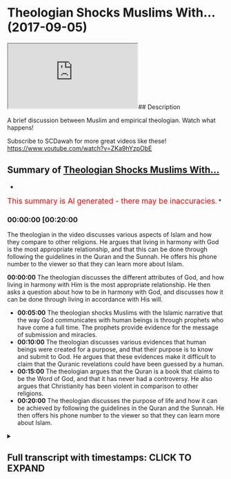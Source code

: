 # Theologian Shocks Muslims With... (2017-09-05)

<iframe loading='lazy' src='https://www.youtube.com/embed/RsLrT1CFyuU'></iframe>## Description

A brief discussion between Muslim and empirical theologian. Watch what happens!

Subscribe to SCDawah for more great videos like these!
https://www.youtube.com/watch?v=ZKa9hYzpObE

## Summary of [Theologian Shocks Muslims With...](https://www.youtube.com/watch?v=RsLrT1CFyuU)


*

<span style="color:red; font-size:125%">This summary is AI generated - there may be inaccuracies</span>. [](/)*

### <a onclick="modifyYTiframeseektime('1200')">00:00:00 [00:20:00</a>

The theologian in the video discusses various aspects of Islam and how they compare to other religions. He argues that living in harmony with God is the most appropriate relationship, and that this can be done through following the guidelines in the Quran and the Sunnah. He offers his phone number to the viewer so that they can learn more about Islam.

**<a onclick="modifyYTiframeseektime('0')">00:00:00</a>** The theologian discusses the different attributes of God, and how living in harmony with Him is the most appropriate relationship. He then asks a question about how to be in harmony with God, and discusses how it can be done through living in accordance with His will.
* **<a onclick="modifyYTiframeseektime('300')">00:05:00</a>** The theologian shocks Muslims with the Islamic narrative that the way God communicates with human beings is through prophets who have come a full time. The prophets provide evidence for the message of submission and miracles.
* **<a onclick="modifyYTiframeseektime('600')">00:10:00</a>** The theologian discusses various evidences that human beings were created for a purpose, and that their purpose is to know and submit to God. He argues that these evidences make it difficult to claim that the Quranic revelations could have been guessed by a human.
* **<a onclick="modifyYTiframeseektime('900')">00:15:00</a>** The theologian argues that the Quran is a book that claims to be the Word of God, and that it has never had a controversy. He also argues that Christianity has been violent in comparison to other religions.
* **<a onclick="modifyYTiframeseektime('1200')">00:20:00</a>** The theologian discusses the purpose of life and how it can be achieved by following the guidelines in the Quran and the Sunnah. He then offers his phone number to the viewer so that they can learn more about Islam.

<details><summary><h2>Full transcript with timestamps: CLICK TO EXPAND</h2></summary>

<a onclick="modifyYTiframeseektime('0)')">0:00:00 look you said that you're looking at all<\/a>
<a onclick="modifyYTiframeseektime('2)')">0:00:02 the different religions yeah once again<\/a>
<a onclick="modifyYTiframeseektime('4)')">0:00:04 you said you don't accept idolatry and<\/a>
<a onclick="modifyYTiframeseektime('6)')">0:00:06 stuff I accept I accept I believe in<\/a>
<a onclick="modifyYTiframeseektime('8)')">0:00:08 that as well I agree with you look the<\/a>
<a onclick="modifyYTiframeseektime('10)')">0:00:10 first thing I want to say to you is from<\/a>
<a onclick="modifyYTiframeseektime('12)')">0:00:12 a Muslim perspective from an Islamic<\/a>
<a onclick="modifyYTiframeseektime('13)')">0:00:13 perspective yeah is that we would say<\/a>
<a onclick="modifyYTiframeseektime('15)')">0:00:15 the starting point for us is a very<\/a>
<a onclick="modifyYTiframeseektime('19)')">0:00:19 strict monotheism yeah so for us and the<\/a>
<a onclick="modifyYTiframeseektime('23)')">0:00:23 sign point is like a monotheism when we<\/a>
<a onclick="modifyYTiframeseektime('25)')">0:00:25 believe that there is an ultimate<\/a>
<a onclick="modifyYTiframeseektime('27)')">0:00:27 creator sustainer an ultimate power that<\/a>
<a onclick="modifyYTiframeseektime('30)')">0:00:30 initiated the universe if that makes<\/a>
<a onclick="modifyYTiframeseektime('33)')">0:00:33 sense<\/a>
<a onclick="modifyYTiframeseektime('33)')">0:00:33 now how feasible does that sounded oh<\/a>
<a onclick="modifyYTiframeseektime('36)')">0:00:36 well Russia was a sign of your mind<\/a>
<a onclick="modifyYTiframeseektime('38)')">0:00:38 yeah I believe that the Creator is what<\/a>
<a onclick="modifyYTiframeseektime('42)')">0:00:42 brings life to the material realm to<\/a>
<a onclick="modifyYTiframeseektime('44)')">0:00:44 Rome is this an illusion yeah we can't<\/a>
<a onclick="modifyYTiframeseektime('46)')">0:00:46 take any of this stuff with us when we<\/a>
<a onclick="modifyYTiframeseektime('48)')">0:00:48 go so the idea of an immortal God from<\/a>
<a onclick="modifyYTiframeseektime('51)')">0:00:51 which we all originated gives us purpose<\/a>
<a onclick="modifyYTiframeseektime('53)')">0:00:53 so you agree with that idea you accept a<\/a>
<a onclick="modifyYTiframeseektime('56)')">0:00:56 lemon you believe in it their creator<\/a>
<a onclick="modifyYTiframeseektime('58)')">0:00:58 yeah mate it hits life to existence yeah<\/a>
<a onclick="modifyYTiframeseektime('76)')">0:01:16 it's different in a create and<\/a>
<a onclick="modifyYTiframeseektime('78)')">0:01:18 creationism creationism you're saying<\/a>
<a onclick="modifyYTiframeseektime('83)')">0:01:23 you reject kind of like the biblical<\/a>
<a onclick="modifyYTiframeseektime('84)')">0:01:24 narrative by at the same time you don't<\/a>
<a onclick="modifyYTiframeseektime('87)')">0:01:27 reject the idea of an all-knowing<\/a>
<a onclick="modifyYTiframeseektime('88)')">0:01:28 all-powerful creator force that side of<\/a>
<a onclick="modifyYTiframeseektime('90)')">0:01:30 the universe yeah okay it's all right so<\/a>
<a onclick="modifyYTiframeseektime('93)')">0:01:33 what I was going to say now since that's<\/a>
<a onclick="modifyYTiframeseektime('94)')">0:01:34 the case now we have to define some of<\/a>
<a onclick="modifyYTiframeseektime('96)')">0:01:36 the attributes of this creator yeah<\/a>
<a onclick="modifyYTiframeseektime('98)')">0:01:38 would you accept that some of the<\/a>
<a onclick="modifyYTiframeseektime('99)')">0:01:39 attributes are creative capacity or<\/a>
<a onclick="modifyYTiframeseektime('102)')">0:01:42 power or knowledge would you say that<\/a>
<a onclick="modifyYTiframeseektime('105)')">0:01:45 these are fundamental to to such a<\/a>
<a onclick="modifyYTiframeseektime('108)')">0:01:48 creativity<\/a>
<a onclick="modifyYTiframeseektime('114)')">0:01:54 yes yeah you're saying is creative the<\/a>
<a onclick="modifyYTiframeseektime('125)')">0:02:05 creative essence of the universe and of<\/a>
<a onclick="modifyYTiframeseektime('127)')">0:02:07 individual souls yeah yes God I too<\/a>
<a onclick="modifyYTiframeseektime('129)')">0:02:09 completely agree<\/a>
<a onclick="modifyYTiframeseektime('131)')">0:02:11 how can we out your intuition for<\/a>
<a onclick="modifyYTiframeseektime('133)')">0:02:13 example it is a fundamental metaphysical<\/a>
<a onclick="modifyYTiframeseektime('135)')">0:02:15 function of all of our personality our<\/a>
<a onclick="modifyYTiframeseektime('138)')">0:02:18 soul how come you know how can we we<\/a>
<a onclick="modifyYTiframeseektime('140)')">0:02:20 can't prove we can't program a machine<\/a>
<a onclick="modifyYTiframeseektime('143)')">0:02:23 for example to do these things so how<\/a>
<a onclick="modifyYTiframeseektime('144)')">0:02:24 can we ever prove that this is I exist<\/a>
<a onclick="modifyYTiframeseektime('147)')">0:02:27 outside yeah it's good all right so<\/a>
<a onclick="modifyYTiframeseektime('149)')">0:02:29 having said that I wanna ask you a<\/a>
<a onclick="modifyYTiframeseektime('151)')">0:02:31 question what's the most appropriate<\/a>
<a onclick="modifyYTiframeseektime('153)')">0:02:33 relationship you can have with such an<\/a>
<a onclick="modifyYTiframeseektime('156)')">0:02:36 entity the most appropriate relationship<\/a>
<a onclick="modifyYTiframeseektime('159)')">0:02:39 is one harmony essentially when you live<\/a>
<a onclick="modifyYTiframeseektime('164)')">0:02:44 in harmony with mankind and with the<\/a>
<a onclick="modifyYTiframeseektime('166)')">0:02:46 planet you are living in harmony with<\/a>
<a onclick="modifyYTiframeseektime('168)')">0:02:48 God there is no separation between the<\/a>
<a onclick="modifyYTiframeseektime('171)')">0:02:51 effects that you enact upon the world<\/a>
<a onclick="modifyYTiframeseektime('173)')">0:02:53 and what comes to you what more moral<\/a>
<a onclick="modifyYTiframeseektime('176)')">0:02:56 consequences okay I accept that to a<\/a>
<a onclick="modifyYTiframeseektime('179)')">0:02:59 certain extent let me show you something<\/a>
<a onclick="modifyYTiframeseektime('180)')">0:03:00 we have our own version of that right so<\/a>
<a onclick="modifyYTiframeseektime('182)')">0:03:02 we say because if you look at these in<\/a>
<a onclick="modifyYTiframeseektime('185)')">0:03:05 traditions they do reference how to be<\/a>
<a onclick="modifyYTiframeseektime('187)')">0:03:07 one with God and these kinds of things<\/a>
<a onclick="modifyYTiframeseektime('188)')">0:03:08 from our perspective we say there is a<\/a>
<a onclick="modifyYTiframeseektime('190)')">0:03:10 way to basically be harmonious with the<\/a>
<a onclick="modifyYTiframeseektime('194)')">0:03:14 will of the creator and the way that<\/a>
<a onclick="modifyYTiframeseektime('196)')">0:03:16 works is basically the Creator has<\/a>
<a onclick="modifyYTiframeseektime('199)')">0:03:19 maintains created the creation and in<\/a>
<a onclick="modifyYTiframeseektime('202)')">0:03:22 the creation you have anima an inanimate<\/a>
<a onclick="modifyYTiframeseektime('204)')">0:03:24 right as for the inanimate objects<\/a>
<a onclick="modifyYTiframeseektime('207)')">0:03:27 around us they are forcibly or obliged<\/a>
<a onclick="modifyYTiframeseektime('211)')">0:03:31 to kind of submit to the will of the of<\/a>
<a onclick="modifyYTiframeseektime('214)')">0:03:34 the Creator right so basically in other<\/a>
<a onclick="modifyYTiframeseektime('217)')">0:03:37 words in order to be one with creation<\/a>
<a onclick="modifyYTiframeseektime('219)')">0:03:39 in that sense not in the sense of actual<\/a>
<a onclick="modifyYTiframeseektime('222)')">0:03:42 physicality but we're talking in that<\/a>
<a onclick="modifyYTiframeseektime('224)')">0:03:44 figurative sense the way to do that<\/a>
<a onclick="modifyYTiframeseektime('227)')">0:03:47 would be to do where everything else<\/a>
<a onclick="modifyYTiframeseektime('228)')">0:03:48 around you is doing so everything around<\/a>
<a onclick="modifyYTiframeseektime('230)')">0:03:50 us if you accept the premise of them an<\/a>
<a onclick="modifyYTiframeseektime('233)')">0:03:53 all-powerful creator is submissive to<\/a>
<a onclick="modifyYTiframeseektime('236)')">0:03:56 that creator we will say by extension it<\/a>
<a onclick="modifyYTiframeseektime('238)')">0:03:58 makes sense to also be submissive to the<\/a>
<a onclick="modifyYTiframeseektime('241)')">0:04:01 creator in the same way that everything<\/a>
<a onclick="modifyYTiframeseektime('244)')">0:04:04 honestly submissives it doesn't make<\/a>
<a onclick="modifyYTiframeseektime('245)')">0:04:05 sense I completely agree yeah submissive<\/a>
<a onclick="modifyYTiframeseektime('248)')">0:04:08 to you know will of the creator exactly<\/a>
<a onclick="modifyYTiframeseektime('250)')">0:04:10 the will of the creator but never to an<\/a>
<a onclick="modifyYTiframeseektime('252)')">0:04:12 authoritarian figure that's why I'm so<\/a>
<a onclick="modifyYTiframeseektime('254)')">0:04:14 against idolatry because anyone these<\/a>
<a onclick="modifyYTiframeseektime('256)')">0:04:16 false prophets are these dogmatic<\/a>
<a onclick="modifyYTiframeseektime('259)')">0:04:19 beliefs these are these are not<\/a>
<a onclick="modifyYTiframeseektime('260)')">0:04:20 following these are not creations of<\/a>
<a onclick="modifyYTiframeseektime('261)')">0:04:21 gods but their creations of human beings<\/a>
<a onclick="modifyYTiframeseektime('263)')">0:04:23 and so never listen to a boss or<\/a>
<a onclick="modifyYTiframeseektime('267)')">0:04:27 something that doesn't agree with your<\/a>
<a onclick="modifyYTiframeseektime('269)')">0:04:29 own sense of morality that comes from<\/a>
<a onclick="modifyYTiframeseektime('270)')">0:04:30 within but live in harmony with with<\/a>
<a onclick="modifyYTiframeseektime('273)')">0:04:33 that that intuition which comes<\/a>
<a onclick="modifyYTiframeseektime('275)')">0:04:35 essentially from God all right so let me<\/a>
<a onclick="modifyYTiframeseektime('277)')">0:04:37 ask you a question because the thing is<\/a>
<a onclick="modifyYTiframeseektime('279)')">0:04:39 it becomes very subjective when it<\/a>
<a onclick="modifyYTiframeseektime('280)')">0:04:40 becomes clouded in that kind of<\/a>
<a onclick="modifyYTiframeseektime('282)')">0:04:42 terminology I'll be honest with you<\/a>
<a onclick="modifyYTiframeseektime('283)')">0:04:43 because what we will say is that if our<\/a>
<a onclick="modifyYTiframeseektime('287)')">0:04:47 essentially our aim in life is to be<\/a>
<a onclick="modifyYTiframeseektime('289)')">0:04:49 submissive to God right in the sense of<\/a>
<a onclick="modifyYTiframeseektime('293)')">0:04:53 the aforementioned if that's the the aim<\/a>
<a onclick="modifyYTiframeseektime('296)')">0:04:56 of life for the purpose of life surely<\/a>
<a onclick="modifyYTiframeseektime('298)')">0:04:58 there should be a uniform way a<\/a>
<a onclick="modifyYTiframeseektime('301)')">0:05:01 universal way that God has allowed human<\/a>
<a onclick="modifyYTiframeseektime('304)')">0:05:04 beings to be able to do that a uniform I<\/a>
<a onclick="modifyYTiframeseektime('307)')">0:05:07 agree yeah so now there we would say<\/a>
<a onclick="modifyYTiframeseektime('310)')">0:05:10 this is the Islamic narrative I've been<\/a>
<a onclick="modifyYTiframeseektime('311)')">0:05:11 completely straightforward with you yeah<\/a>
<a onclick="modifyYTiframeseektime('313)')">0:05:13 the Islamic narrative is that the way<\/a>
<a onclick="modifyYTiframeseektime('315)')">0:05:15 that happens is that the Creator<\/a>
<a onclick="modifyYTiframeseektime('317)')">0:05:17 communicates with the creation and he<\/a>
<a onclick="modifyYTiframeseektime('320)')">0:05:20 does so through prophets who have come a<\/a>
<a onclick="modifyYTiframeseektime('322)')">0:05:22 full time yeah so prophets are a<\/a>
<a onclick="modifyYTiframeseektime('324)')">0:05:24 necessary extension of what is necessary<\/a>
<a onclick="modifyYTiframeseektime('327)')">0:05:27 to happen on appropriate between the<\/a>
<a onclick="modifyYTiframeseektime('331)')">0:05:31 creator and the creation or in this case<\/a>
<a onclick="modifyYTiframeseektime('333)')">0:05:33 human being specifically who are<\/a>
<a onclick="modifyYTiframeseektime('334)')">0:05:34 sentient beings and able to make their<\/a>
<a onclick="modifyYTiframeseektime('338)')">0:05:38 own decisions on free world creatures so<\/a>
<a onclick="modifyYTiframeseektime('342)')">0:05:42 there was a need for prophets there was<\/a>
<a onclick="modifyYTiframeseektime('344)')">0:05:44 a need for the communication between the<\/a>
<a onclick="modifyYTiframeseektime('347)')">0:05:47 creator and the creation and so prophets<\/a>
<a onclick="modifyYTiframeseektime('351)')">0:05:51 came up for salmon Islamic narrative is<\/a>
<a onclick="modifyYTiframeseektime('352)')">0:05:52 that so long as humans were on earth<\/a>
<a onclick="modifyYTiframeseektime('354)')">0:05:54 there were prophets preaching the<\/a>
<a onclick="modifyYTiframeseektime('356)')">0:05:56 message of what we'd call submission<\/a>
<a onclick="modifyYTiframeseektime('358)')">0:05:58 yeah so people like Adam you might have<\/a>
<a onclick="modifyYTiframeseektime('361)')">0:06:01 heard of these kind of biblical names<\/a>
<a onclick="modifyYTiframeseektime('363)')">0:06:03 Adam and Noah and Moses and Jesus all of<\/a>
<a onclick="modifyYTiframeseektime('366)')">0:06:06 those are prophets that came to their<\/a>
<a onclick="modifyYTiframeseektime('369)')">0:06:09 respective peoples and their respective<\/a>
<a onclick="modifyYTiframeseektime('370)')">0:06:10 times and preached the message of<\/a>
<a onclick="modifyYTiframeseektime('373)')">0:06:13 submission to their peoples<\/a>
<a onclick="modifyYTiframeseektime('375)')">0:06:15 does that make sense right so what we<\/a>
<a onclick="modifyYTiframeseektime('378)')">0:06:18 would say is that the messengers came<\/a>
<a onclick="modifyYTiframeseektime('380)')">0:06:20 fundamentally with two different things<\/a>
<a onclick="modifyYTiframeseektime('382)')">0:06:22 they came with a message and they came<\/a>
<a onclick="modifyYTiframeseektime('383)')">0:06:23 with a and evidence-based to<\/a>
<a onclick="modifyYTiframeseektime('386)')">0:06:26 substantiate that message so in the case<\/a>
<a onclick="modifyYTiframeseektime('389)')">0:06:29 of Moses you might have heard of these<\/a>
<a onclick="modifyYTiframeseektime('390)')">0:06:30 stories of basically you know the sea<\/a>
<a onclick="modifyYTiframeseektime('393)')">0:06:33 splitting and all these kind of<\/a>
<a onclick="modifyYTiframeseektime('394)')">0:06:34 different things yeah it's in the Old<\/a>
<a onclick="modifyYTiframeseektime('396)')">0:06:36 Testament it's also in the Quran<\/a>
<a onclick="modifyYTiframeseektime('398)')">0:06:38 these stories are meant to indicate that<\/a>
<a onclick="modifyYTiframeseektime('400)')">0:06:40 these these are evidences yeah that are<\/a>
<a onclick="modifyYTiframeseektime('403)')">0:06:43 used to prove the message of submission<\/a>
<a onclick="modifyYTiframeseektime('406)')">0:06:46 because there's something which break<\/a>
<a onclick="modifyYTiframeseektime('407)')">0:06:47 the natural capacity of physical reality<\/a>
<a onclick="modifyYTiframeseektime('409)')">0:06:49 around us so there are evidence that<\/a>
<a onclick="modifyYTiframeseektime('411)')">0:06:51 basically God is the author of of the<\/a>
<a onclick="modifyYTiframeseektime('414)')">0:06:54 message that these prophets come with<\/a>
<a onclick="modifyYTiframeseektime('417)')">0:06:57 now whereas all of the prophets and<\/a>
<a onclick="modifyYTiframeseektime('419)')">0:06:59 messengers were sent to their respective<\/a>
<a onclick="modifyYTiframeseektime('420)')">0:07:00 a nasty way yes this is this see<\/a>
<a onclick="modifyYTiframeseektime('423)')">0:07:03 spitting why is that everything I mean<\/a>
<a onclick="modifyYTiframeseektime('425)')">0:07:05 why why does that give evidence that<\/a>
<a onclick="modifyYTiframeseektime('427)')">0:07:07 this is otherwise what I got to do with<\/a>
<a onclick="modifyYTiframeseektime('429)')">0:07:09 Mohammed present disease right so I the<\/a>
<a onclick="modifyYTiframeseektime('432)')">0:07:12 see splitting doesn't have anything to<\/a>
<a onclick="modifyYTiframeseektime('433)')">0:07:13 do specifically with Muhammad's message<\/a>
<a onclick="modifyYTiframeseektime('435)')">0:07:15 but I mean although it is know Quran<\/a>
<a onclick="modifyYTiframeseektime('437)')">0:07:17 we're talking specifically about Moses<\/a>
<a onclick="modifyYTiframeseektime('439)')">0:07:19 so in his time and this is an<\/a>
<a onclick="modifyYTiframeseektime('441)')">0:07:21 interesting thing that must have been<\/a>
<a onclick="modifyYTiframeseektime('443)')">0:07:23 alluded to by some of our scholars in<\/a>
<a onclick="modifyYTiframeseektime('444)')">0:07:24 Islam that depending on the societal<\/a>
<a onclick="modifyYTiframeseektime('447)')">0:07:27 kind of what society popular at the time<\/a>
<a onclick="modifyYTiframeseektime('451)')">0:07:31 the the evidence base that the messages<\/a>
<a onclick="modifyYTiframeseektime('454)')">0:07:34 come with suits that so at the time of<\/a>
<a onclick="modifyYTiframeseektime('457)')">0:07:37 kind of what is it the younger would you<\/a>
<a onclick="modifyYTiframeseektime('460)')">0:07:40 call it the middle Empire whether<\/a>
<a onclick="modifyYTiframeseektime('461)')">0:07:41 whoever is in Egypt when ramesses ii was<\/a>
<a onclick="modifyYTiframeseektime('464)')">0:07:44 there and they say that Ramesses is<\/a>
<a onclick="modifyYTiframeseektime('467)')">0:07:47 linked to Pharaoh or not let's mention<\/a>
<a onclick="modifyYTiframeseektime('470)')">0:07:50 the back at this time they were<\/a>
<a onclick="modifyYTiframeseektime('472)')">0:07:52 fascinated with magic magic and all<\/a>
<a onclick="modifyYTiframeseektime('474)')">0:07:54 those kind of things now Moses came with<\/a>
<a onclick="modifyYTiframeseektime('479)')">0:07:59 a you could call it a miracle really<\/a>
<a onclick="modifyYTiframeseektime('481)')">0:08:01 which basically broke the rules of<\/a>
<a onclick="modifyYTiframeseektime('484)')">0:08:04 physical nature yeah and which which<\/a>
<a onclick="modifyYTiframeseektime('487)')">0:08:07 acted as an evidence for his people so<\/a>
<a onclick="modifyYTiframeseektime('489)')">0:08:09 when people saw it they said okay well<\/a>
<a onclick="modifyYTiframeseektime('490)')">0:08:10 this makes sense you see what I'm saying<\/a>
<a onclick="modifyYTiframeseektime('492)')">0:08:12 alright so for us now you will say was<\/a>
<a onclick="modifyYTiframeseektime('495)')">0:08:15 our miracle right because we need some<\/a>
<a onclick="modifyYTiframeseektime('497)')">0:08:17 evidence as well to be able to<\/a>
<a onclick="modifyYTiframeseektime('499)')">0:08:19 substantiate the claim that Prophet<\/a>
<a onclick="modifyYTiframeseektime('502)')">0:08:22 Muhammad is the final messenger because<\/a>
<a onclick="modifyYTiframeseektime('504)')">0:08:24 that's our claim<\/a>
<a onclick="modifyYTiframeseektime('505)')">0:08:25 our claim is that prophet muhammad<\/a>
<a onclick="modifyYTiframeseektime('507)')">0:08:27 whereas all of the other prophets were<\/a>
<a onclick="modifyYTiframeseektime('509)')">0:08:29 sent to their people and their times<\/a>
<a onclick="modifyYTiframeseektime('510)')">0:08:30 Jesus Moses etc Abraham Mohammed was<\/a>
<a onclick="modifyYTiframeseektime('513)')">0:08:33 sent for all peoples at all times<\/a>
<a onclick="modifyYTiframeseektime('514)')">0:08:34 so that's the Islamic narrative so<\/a>
<a onclick="modifyYTiframeseektime('517)')">0:08:37 here's what he's come with as he's come<\/a>
<a onclick="modifyYTiframeseektime('520)')">0:08:40 with an auditory miracle or an auditory<\/a>
<a onclick="modifyYTiframeseektime('525)')">0:08:45 evidence base whereas all the prophets<\/a>
<a onclick="modifyYTiframeseektime('527)')">0:08:47 came before usually with a visual<\/a>
<a onclick="modifyYTiframeseektime('529)')">0:08:49 evidence base so like for example in the<\/a>
<a onclick="modifyYTiframeseektime('531)')">0:08:51 case of Moses the sea splitting was<\/a>
<a onclick="modifyYTiframeseektime('533)')">0:08:53 something for human beings to visualize<\/a>
<a onclick="modifyYTiframeseektime('534)')">0:08:54 and see whereas what we say is the<\/a>
<a onclick="modifyYTiframeseektime('537)')">0:08:57 evidence base for the Islamic message is<\/a>
<a onclick="modifyYTiframeseektime('541)')">0:09:01 actually the Quran itself which is<\/a>
<a onclick="modifyYTiframeseektime('543)')">0:09:03 something actually which is transmitted<\/a>
<a onclick="modifyYTiframeseektime('545)')">0:09:05 orally although it does have of course<\/a>
<a onclick="modifyYTiframeseektime('547)')">0:09:07 written books as well to cooperate and<\/a>
<a onclick="modifyYTiframeseektime('549)')">0:09:09 triangulate the veracity of the oral<\/a>
<a onclick="modifyYTiframeseektime('552)')">0:09:12 message so here<\/a>
<a onclick="modifyYTiframeseektime('554)')">0:09:14 the Quran has many different things<\/a>
<a onclick="modifyYTiframeseektime('557)')">0:09:17 within it which basically would lead<\/a>
<a onclick="modifyYTiframeseektime('559)')">0:09:19 someone to believe that it couldn't have<\/a>
<a onclick="modifyYTiframeseektime('561)')">0:09:21 been because you were saying use a kind<\/a>
<a onclick="modifyYTiframeseektime('562)')">0:09:22 of like rationalistic approach we're<\/a>
<a onclick="modifyYTiframeseektime('565)')">0:09:25 using a progra list a kind of rush<\/a>
<a onclick="modifyYTiframeseektime('566)')">0:09:26 nursing approach you would I would argue<\/a>
<a onclick="modifyYTiframeseektime('569)')">0:09:29 that the Quranic discourse contains<\/a>
<a onclick="modifyYTiframeseektime('571)')">0:09:31 within it an evidence base I'm actually<\/a>
<a onclick="modifyYTiframeseektime('574)')">0:09:34 not a rationalist I'm an empiricist<\/a>
<a onclick="modifyYTiframeseektime('576)')">0:09:36 okay so yeah Russian isn't it oh yeah I<\/a>
<a onclick="modifyYTiframeseektime('579)')">0:09:39 think I got me something yeah yeah we<\/a>
<a onclick="modifyYTiframeseektime('581)')">0:09:41 can't just question we need to<\/a>
<a onclick="modifyYTiframeseektime('582)')">0:09:42 experience far enough I think you're<\/a>
<a onclick="modifyYTiframeseektime('585)')">0:09:45 right about that as well and that's why<\/a>
<a onclick="modifyYTiframeseektime('587)')">0:09:47 by the way the fundamental thing in<\/a>
<a onclick="modifyYTiframeseektime('588)')">0:09:48 Islam is as follows one of the one of<\/a>
<a onclick="modifyYTiframeseektime('590)')">0:09:50 the fundamental messages Islam comes<\/a>
<a onclick="modifyYTiframeseektime('592)')">0:09:52 with is as follows well as Christianity<\/a>
<a onclick="modifyYTiframeseektime('594)')">0:09:54 says we're born with original sin yeah<\/a>
<a onclick="modifyYTiframeseektime('596)')">0:09:56 aslam says no we're born with something<\/a>
<a onclick="modifyYTiframeseektime('598)')">0:09:58 called the filter the filter is a<\/a>
<a onclick="modifyYTiframeseektime('600)')">0:10:00 predisposition just to basically submit<\/a>
<a onclick="modifyYTiframeseektime('603)')">0:10:03 to God not only to know who he is that<\/a>
<a onclick="modifyYTiframeseektime('605)')">0:10:05 the higher power but to submit to him<\/a>
<a onclick="modifyYTiframeseektime('607)')">0:10:07 automatically so this presupposition is<\/a>
<a onclick="modifyYTiframeseektime('610)')">0:10:10 awakened by the various messages or the<\/a>
<a onclick="modifyYTiframeseektime('614)')">0:10:14 various evidences that human being is<\/a>
<a onclick="modifyYTiframeseektime('617)')">0:10:17 there thereafter exposed to so human<\/a>
<a onclick="modifyYTiframeseektime('619)')">0:10:19 being is for example exposed to the<\/a>
<a onclick="modifyYTiframeseektime('621)')">0:10:21 fine-tuning of the universe and you<\/a>
<a onclick="modifyYTiframeseektime('623)')">0:10:23 don't have to be a physicist to read to<\/a>
<a onclick="modifyYTiframeseektime('625)')">0:10:25 appreciate the fine-tuning of the<\/a>
<a onclick="modifyYTiframeseektime('626)')">0:10:26 universe<\/a>
<a onclick="modifyYTiframeseektime('626)')">0:10:26 you can literally look with your naked<\/a>
<a onclick="modifyYTiframeseektime('628)')">0:10:28 eye at the fact that the universe is in<\/a>
<a onclick="modifyYTiframeseektime('630)')">0:10:30 fact finely tuned right and these kind<\/a>
<a onclick="modifyYTiframeseektime('634)')">0:10:34 of things aim to reawaken you<\/a>
<a onclick="modifyYTiframeseektime('637)')">0:10:37 beings from the say of slumber into and<\/a>
<a onclick="modifyYTiframeseektime('640)')">0:10:40 the recollection of God so that's the<\/a>
<a onclick="modifyYTiframeseektime('644)')">0:10:44 main thing of the Islamic message as<\/a>
<a onclick="modifyYTiframeseektime('646)')">0:10:46 with the Quranic discourse as we've said<\/a>
<a onclick="modifyYTiframeseektime('648)')">0:10:48 before has within it evidences we would<\/a>
<a onclick="modifyYTiframeseektime('651)')">0:10:51 say which are very powerful in<\/a>
<a onclick="modifyYTiframeseektime('653)')">0:10:53 convincing people that this is a<\/a>
<a onclick="modifyYTiframeseektime('656)')">0:10:56 basically something which has to be<\/a>
<a onclick="modifyYTiframeseektime('658)')">0:10:58 extra human in other words it couldn't<\/a>
<a onclick="modifyYTiframeseektime('661)')">0:11:01 have been put together by a human<\/a>
<a onclick="modifyYTiframeseektime('665)')">0:11:05 ability so we were saved for example the<\/a>
<a onclick="modifyYTiframeseektime('669)')">0:11:09 fact that the Quran precisely discusses<\/a>
<a onclick="modifyYTiframeseektime('673)')">0:11:13 events that happens in the future and<\/a>
<a onclick="modifyYTiframeseektime('674)')">0:11:14 I'll give you one example of that there<\/a>
<a onclick="modifyYTiframeseektime('677)')">0:11:17 at a time of the Prophet there were the<\/a>
<a onclick="modifyYTiframeseektime('679)')">0:11:19 Romans in the Persians and the Quran<\/a>
<a onclick="modifyYTiframeseektime('680)')">0:11:20 makes very specific predictions about<\/a>
<a onclick="modifyYTiframeseektime('683)')">0:11:23 who will win wars and the case of<\/a>
<a onclick="modifyYTiframeseektime('685)')">0:11:25 chapter 3 verse 1 to 6 it talks about<\/a>
<a onclick="modifyYTiframeseektime('687)')">0:11:27 the Romans decisively going to beat the<\/a>
<a onclick="modifyYTiframeseektime('690)')">0:11:30 the Persians in three to nine years in a<\/a>
<a onclick="modifyYTiframeseektime('692)')">0:11:32 nearby land now these are this is one of<\/a>
<a onclick="modifyYTiframeseektime('695)')">0:11:35 many different predictions of the future<\/a>
<a onclick="modifyYTiframeseektime('696)')">0:11:36 that the Koran makes and that the Sunda<\/a>
<a onclick="modifyYTiframeseektime('699)')">0:11:39 which is the secondary book of the<\/a>
<a onclick="modifyYTiframeseektime('701)')">0:11:41 corpus that Muslims believe in or the<\/a>
<a onclick="modifyYTiframeseektime('703)')">0:11:43 hadith the strong hand make of the<\/a>
<a onclick="modifyYTiframeseektime('706)')">0:11:46 future from a probabilistic perspective<\/a>
<a onclick="modifyYTiframeseektime('709)')">0:11:49 we can say ok well probably if someone<\/a>
<a onclick="modifyYTiframeseektime('712)')">0:11:52 says one thing or two things they might<\/a>
<a onclick="modifyYTiframeseektime('714)')">0:11:54 have guessed them to be correct but if<\/a>
<a onclick="modifyYTiframeseektime('716)')">0:11:56 we put them all together it becomes very<\/a>
<a onclick="modifyYTiframeseektime('718)')">0:11:58 very difficult to make the argument that<\/a>
<a onclick="modifyYTiframeseektime('719)')">0:11:59 he guessed all of those correct<\/a>
<a onclick="modifyYTiframeseektime('721)')">0:12:01 especially when we consider by the way<\/a>
<a onclick="modifyYTiframeseektime('723)')">0:12:03 did you know let me tell you something<\/a>
<a onclick="modifyYTiframeseektime('725)')">0:12:05 in Jehovah's Witness in the in the in<\/a>
<a onclick="modifyYTiframeseektime('728)')">0:12:08 the church of the Jehovah's Witness you<\/a>
<a onclick="modifyYTiframeseektime('729)')">0:12:09 know they predicted and by the way they<\/a>
<a onclick="modifyYTiframeseektime('732)')">0:12:12 believed in this kind of thing where<\/a>
<a onclick="modifyYTiframeseektime('733)')">0:12:13 people bring a you know divinely<\/a>
<a onclick="modifyYTiframeseektime('735)')">0:12:15 inspired they predicted that the day of<\/a>
<a onclick="modifyYTiframeseektime('737)')">0:12:17 judgment will be on 90 in the year 1977<\/a>
<a onclick="modifyYTiframeseektime('739)')">0:12:19 you know that and when that year did not<\/a>
<a onclick="modifyYTiframeseektime('742)')">0:12:22 when the day of judgment didn't happen<\/a>
<a onclick="modifyYTiframeseektime('744)')">0:12:24 on that year they called it the great<\/a>
<a onclick="modifyYTiframeseektime('746)')">0:12:26 disappointment because I mean I don't<\/a>
<a onclick="modifyYTiframeseektime('748)')">0:12:28 know why anyone would be disappointed<\/a>
<a onclick="modifyYTiframeseektime('750)')">0:12:30 for the Rev judgment not happening but<\/a>
<a onclick="modifyYTiframeseektime('751)')">0:12:31 they called it the greatest appointment<\/a>
<a onclick="modifyYTiframeseektime('753)')">0:12:33 the reason why is because the prediction<\/a>
<a onclick="modifyYTiframeseektime('754)')">0:12:34 didn't materialize and that has<\/a>
<a onclick="modifyYTiframeseektime('757)')">0:12:37 repercussions around vacations for the<\/a>
<a onclick="modifyYTiframeseektime('759)')">0:12:39 message because it couldn't have been<\/a>
<a onclick="modifyYTiframeseektime('761)')">0:12:41 divine if it didn't materialize because<\/a>
<a onclick="modifyYTiframeseektime('763)')">0:12:43 it was meant to be from all-knowing<\/a>
<a onclick="modifyYTiframeseektime('764)')">0:12:44 source<\/a>
<a onclick="modifyYTiframeseektime('766)')">0:12:46 the saying the Quran predicted the<\/a>
<a onclick="modifyYTiframeseektime('768)')">0:12:48 Romans were gonna defeat the Persians<\/a>
<a onclick="modifyYTiframeseektime('774)')">0:12:54 the Roman Empire fell out for you<\/a>
<a onclick="modifyYTiframeseektime('777)')">0:12:57 talking about the holy roman first of<\/a>
<a onclick="modifyYTiframeseektime('779)')">0:12:59 all does two Roman empires right so the<\/a>
<a onclick="modifyYTiframeseektime('781)')">0:13:01 Roman Empire started in the year 31 BC<\/a>
<a onclick="modifyYTiframeseektime('783)')">0:13:03 yeah the gala the Gallic Wars and stuff<\/a>
<a onclick="modifyYTiframeseektime('786)')">0:13:06 like that whatever and it continued on<\/a>
<a onclick="modifyYTiframeseektime('788)')">0:13:08 but then the Holy Roman Empire side okay<\/a>
<a onclick="modifyYTiframeseektime('791)')">0:13:11 now the Byzantine Empire which was what<\/a>
<a onclick="modifyYTiframeseektime('794)')">0:13:14 was around at the time of the Prophet<\/a>
<a onclick="modifyYTiframeseektime('795)')">0:13:15 Mohammed and continued on to Matilda at<\/a>
<a onclick="modifyYTiframeseektime('797)')">0:13:17 1400s this is what we refer to yeah okay<\/a>
<a onclick="modifyYTiframeseektime('801)')">0:13:21 but the Roman Empire as you would have<\/a>
<a onclick="modifyYTiframeseektime('803)')">0:13:23 known from the history lesson that you<\/a>
<a onclick="modifyYTiframeseektime('804)')">0:13:24 know done were in constant wars with the<\/a>
<a onclick="modifyYTiframeseektime('807)')">0:13:27 Sassanid Empire or they also called the<\/a>
<a onclick="modifyYTiframeseektime('809)')">0:13:29 SAS Amiens emphasis a neosaurus yeah<\/a>
<a onclick="modifyYTiframeseektime('811)')">0:13:31 basically they're the Persians and<\/a>
<a onclick="modifyYTiframeseektime('813)')">0:13:33 they're and this was referred to in the<\/a>
<a onclick="modifyYTiframeseektime('815)')">0:13:35 Western history books as the Roman<\/a>
<a onclick="modifyYTiframeseektime('816)')">0:13:36 sassanid wars now the point is the Roman<\/a>
<a onclick="modifyYTiframeseektime('819)')">0:13:39 Empire as you would have known from from<\/a>
<a onclick="modifyYTiframeseektime('821)')">0:13:41 the Year 400 onwards and the profit came<\/a>
<a onclick="modifyYTiframeseektime('824)')">0:13:44 around six hundred thirty you know<\/a>
<a onclick="modifyYTiframeseektime('827)')">0:13:47 around that time so from the seventh<\/a>
<a onclick="modifyYTiframeseektime('828)')">0:13:48 century but from that year from that<\/a>
<a onclick="modifyYTiframeseektime('830)')">0:13:50 time period it was going down there was<\/a>
<a onclick="modifyYTiframeseektime('832)')">0:13:52 a degeneration of the Roman Empire<\/a>
<a onclick="modifyYTiframeseektime('833)')">0:13:53 anyways and so the Sassanid Empire was<\/a>
<a onclick="modifyYTiframeseektime('835)')">0:13:55 much stronger so wonderful I'll make the<\/a>
<a onclick="modifyYTiframeseektime('837)')">0:13:57 claim that the Roman Empire was going to<\/a>
<a onclick="modifyYTiframeseektime('839)')">0:13:59 beat the Sassanid Empire in three to<\/a>
<a onclick="modifyYTiframeseektime('841)')">0:14:01 nine years and in a pile and all these<\/a>
<a onclick="modifyYTiframeseektime('843)')">0:14:03 different things it wasn't it was a kind<\/a>
<a onclick="modifyYTiframeseektime('845)')">0:14:05 of ridiculous claim if you think about<\/a>
<a onclick="modifyYTiframeseektime('846)')">0:14:06 from a probability perspective it's the<\/a>
<a onclick="modifyYTiframeseektime('848)')">0:14:08 equivalent of betting on a very low team<\/a>
<a onclick="modifyYTiframeseektime('851)')">0:14:11 maybe in the Champions League being a<\/a>
<a onclick="modifyYTiframeseektime('853)')">0:14:13 very high team may be in the top five in<\/a>
<a onclick="modifyYTiframeseektime('855)')">0:14:15 the in the Premier League right<\/a>
<a onclick="modifyYTiframeseektime('857)')">0:14:17 I'm betting that they'll breed them in a<\/a>
<a onclick="modifyYTiframeseektime('859)')">0:14:19 certain way in a certain place in a<\/a>
<a onclick="modifyYTiframeseektime('860)')">0:14:20 certain time period all these different<\/a>
<a onclick="modifyYTiframeseektime('862)')">0:14:22 things so probabilistically the odds are<\/a>
<a onclick="modifyYTiframeseektime('864)')">0:14:24 very low for that and that's one example<\/a>
<a onclick="modifyYTiframeseektime('865)')">0:14:25 but there are many different examples<\/a>
<a onclick="modifyYTiframeseektime('866)')">0:14:26 for example the conquest of Arabia by<\/a>
<a onclick="modifyYTiframeseektime('869)')">0:14:29 the Muslims the fact that other nations<\/a>
<a onclick="modifyYTiframeseektime('871)')">0:14:31 will fall into the hands of the Muslims<\/a>
<a onclick="modifyYTiframeseektime('873)')">0:14:33 like Egypt and Yemen and Syria and<\/a>
<a onclick="modifyYTiframeseektime('874)')">0:14:34 Jordan you know and Pakistan and India a<\/a>
<a onclick="modifyYTiframeseektime('877)')">0:14:37 syndrome they're all these different<\/a>
<a onclick="modifyYTiframeseektime('878)')">0:14:38 places which are now part of the robe<\/a>
<a onclick="modifyYTiframeseektime('880)')">0:14:40 the Islamic empire<\/a>
<a onclick="modifyYTiframeseektime('882)')">0:14:42 have been predicted to be conquered by<\/a>
<a onclick="modifyYTiframeseektime('885)')">0:14:45 them by Muslim hands by basically so all<\/a>
<a onclick="modifyYTiframeseektime('888)')">0:14:48 of this is when we put this into a<\/a>
<a onclick="modifyYTiframeseektime('890)')">0:14:50 probability generator it becomes very<\/a>
<a onclick="modifyYTiframeseektime('892)')">0:14:52 difficult to argue that could this all<\/a>
<a onclick="modifyYTiframeseektime('894)')">0:14:54 could have been guessed and I would<\/a>
<a onclick="modifyYTiframeseektime('895)')">0:14:55 actually argue and make a very daring<\/a>
<a onclick="modifyYTiframeseektime('897)')">0:14:57 claim here<\/a>
<a onclick="modifyYTiframeseektime('897)')">0:14:57 this is this kind of frequency and<\/a>
<a onclick="modifyYTiframeseektime('900)')">0:15:00 accuracy of predictions has never been<\/a>
<a onclick="modifyYTiframeseektime('903)')">0:15:03 able has never been predicted by anyone<\/a>
<a onclick="modifyYTiframeseektime('905)')">0:15:05 I don't know if any human being if you<\/a>
<a onclick="modifyYTiframeseektime('907)')">0:15:07 want to bring Nostradamus or the the job<\/a>
<a onclick="modifyYTiframeseektime('910)')">0:15:10 is wearing this or anyone that you want<\/a>
<a onclick="modifyYTiframeseektime('911)')">0:15:11 to that have made predictions of the<\/a>
<a onclick="modifyYTiframeseektime('912)')">0:15:12 future with this many with this much<\/a>
<a onclick="modifyYTiframeseektime('914)')">0:15:14 frequency and detail which have actually<\/a>
<a onclick="modifyYTiframeseektime('917)')">0:15:17 materialized in the way that they've<\/a>
<a onclick="modifyYTiframeseektime('918)')">0:15:18 been to your life do you see what I'm<\/a>
<a onclick="modifyYTiframeseektime('922)')">0:15:22 saying<\/a>
<a onclick="modifyYTiframeseektime('922)')">0:15:22 so here when we say we have evidence for<\/a>
<a onclick="modifyYTiframeseektime('924)')">0:15:24 the veracity and the truthfulness of<\/a>
<a onclick="modifyYTiframeseektime('926)')">0:15:26 Islam we're not just saying that we have<\/a>
<a onclick="modifyYTiframeseektime('929)')">0:15:29 kind of superfluous evidence or kind of<\/a>
<a onclick="modifyYTiframeseektime('931)')">0:15:31 arbitrary subjective type evidences our<\/a>
<a onclick="modifyYTiframeseektime('934)')">0:15:34 evidences are probably our actually can<\/a>
<a onclick="modifyYTiframeseektime('938)')">0:15:38 be analyzed objectively you see what I'm<\/a>
<a onclick="modifyYTiframeseektime('941)')">0:15:41 saying this is not regarding the fact<\/a>
<a onclick="modifyYTiframeseektime('945)')">0:15:45 that the Quran is also in and of itself<\/a>
<a onclick="modifyYTiframeseektime('948)')">0:15:48 a book that claims that has no<\/a>
<a onclick="modifyYTiframeseektime('949)')">0:15:49 contradictions a book that challenge is<\/a>
<a onclick="modifyYTiframeseektime('951)')">0:15:51 mankind to produce a chapter like it a<\/a>
<a onclick="modifyYTiframeseektime('953)')">0:15:53 book of the we would actually I make the<\/a>
<a onclick="modifyYTiframeseektime('956)')">0:15:56 argument that the only religious ancient<\/a>
<a onclick="modifyYTiframeseektime('959)')">0:15:59 religious book ancient religious book<\/a>
<a onclick="modifyYTiframeseektime('960)')">0:16:00 which has been preserved in terms of its<\/a>
<a onclick="modifyYTiframeseektime('963)')">0:16:03 its material its corpus<\/a>
<a onclick="modifyYTiframeseektime('966)')">0:16:06 we've never the Muslims have never had a<\/a>
<a onclick="modifyYTiframeseektime('968)')">0:16:08 controversy and this can go on the<\/a>
<a onclick="modifyYTiframeseektime('970)')">0:16:10 record and believe me I'm here every<\/a>
<a onclick="modifyYTiframeseektime('972)')">0:16:12 week and people trying they all trying<\/a>
<a onclick="modifyYTiframeseektime('973)')">0:16:13 maybe but I can say this completely<\/a>
<a onclick="modifyYTiframeseektime('976)')">0:16:16 clearly the Muslims have never had a<\/a>
<a onclick="modifyYTiframeseektime('978)')">0:16:18 controversy on what constitutes the<\/a>
<a onclick="modifyYTiframeseektime('981)')">0:16:21 Quran never it's never happened they've<\/a>
<a onclick="modifyYTiframeseektime('982)')">0:16:22 had controversies on everything else but<\/a>
<a onclick="modifyYTiframeseektime('984)')">0:16:24 they've never had a controversy on what<\/a>
<a onclick="modifyYTiframeseektime('986)')">0:16:26 constitutes the Quran the Christians<\/a>
<a onclick="modifyYTiframeseektime('988)')">0:16:28 around the other hand they are differing<\/a>
<a onclick="modifyYTiframeseektime('991)')">0:16:31 on how many how many books on in the<\/a>
<a onclick="modifyYTiframeseektime('994)')">0:16:34 biblical canon the the process say<\/a>
<a onclick="modifyYTiframeseektime('996)')">0:16:36 seventy two books the Catholics say<\/a>
<a onclick="modifyYTiframeseektime('998)')">0:16:38 sorry the Protestants am 66 the<\/a>
<a onclick="modifyYTiframeseektime('1000)')">0:16:40 Catholics say 72 the Eastern Orthodox<\/a>
<a onclick="modifyYTiframeseektime('1002)')">0:16:42 say if you want so here really is not<\/a>
<a onclick="modifyYTiframeseektime('1004)')">0:16:44 how many books are in the in the Bible<\/a>
<a onclick="modifyYTiframeseektime('1005)')">0:16:45 let alone the manuscripts in these<\/a>
<a onclick="modifyYTiframeseektime('1007)')">0:16:47 things so here what we're saying is not<\/a>
<a onclick="modifyYTiframeseektime('1008)')">0:16:48 only do our evidences there are<\/a>
<a onclick="modifyYTiframeseektime('1011)')">0:16:51 analyzable<\/a>
<a onclick="modifyYTiframeseektime('1013)')">0:16:53 just a word but also we have that which<\/a>
<a onclick="modifyYTiframeseektime('1016)')">0:16:56 is necessary for a book to be a Word of<\/a>
<a onclick="modifyYTiframeseektime('1019)')">0:16:59 God a preserved book free from<\/a>
<a onclick="modifyYTiframeseektime('1022)')">0:17:02 contradiction and uneme table so with<\/a>
<a onclick="modifyYTiframeseektime('1025)')">0:17:05 that you see the power of the<\/a>
<a onclick="modifyYTiframeseektime('1028)')">0:17:08 the the argument yeah I believe that<\/a>
<a onclick="modifyYTiframeseektime('1031)')">0:17:11 it's been like you know you when you buy<\/a>
<a onclick="modifyYTiframeseektime('1034)')">0:17:14 a software for the first time and you<\/a>
<a onclick="modifyYTiframeseektime('1036)')">0:17:16 install updates yes like Christianity<\/a>
<a onclick="modifyYTiframeseektime('1039)')">0:17:19 came along that was one update and we've<\/a>
<a onclick="modifyYTiframeseektime('1041)')">0:17:21 had Islam yeah I think that's a good way<\/a>
<a onclick="modifyYTiframeseektime('1044)')">0:17:24 the thing is that we the only problem<\/a>
<a onclick="modifyYTiframeseektime('1049)')">0:17:29 was yeah yeah in any religion is<\/a>
<a onclick="modifyYTiframeseektime('1051)')">0:17:31 violence as you know yes<\/a>
<a onclick="modifyYTiframeseektime('1053)')">0:17:33 we've always seen this violence in all<\/a>
<a onclick="modifyYTiframeseektime('1056)')">0:17:36 religions I'm not yes yes yeah I think<\/a>
<a onclick="modifyYTiframeseektime('1060)')">0:17:40 that the only problem is that the thing<\/a>
<a onclick="modifyYTiframeseektime('1062)')">0:17:42 that people blame Islam for there is why<\/a>
<a onclick="modifyYTiframeseektime('1066)')">0:17:46 are they so violent yeah there is they<\/a>
<a onclick="modifyYTiframeseektime('1069)')">0:17:49 have to kind of look at themselves know<\/a>
<a onclick="modifyYTiframeseektime('1071)')">0:17:51 what the Western intervention we also<\/a>
<a onclick="modifyYTiframeseektime('1073)')">0:17:53 have to exactly exactly know that area<\/a>
<a onclick="modifyYTiframeseektime('1076)')">0:17:56 of the world has been a kind of<\/a>
<a onclick="modifyYTiframeseektime('1078)')">0:17:58 hodgepodge of different civilizations<\/a>
<a onclick="modifyYTiframeseektime('1081)')">0:18:01 but you had Boyd Rome to the west yet<\/a>
<a onclick="modifyYTiframeseektime('1082)')">0:18:02 the Mongoose Arabs were all competing<\/a>
<a onclick="modifyYTiframeseektime('1085)')">0:18:05 and and of course that violence is very<\/a>
<a onclick="modifyYTiframeseektime('1089)')">0:18:09 harmful to them and it causes arguments<\/a>
<a onclick="modifyYTiframeseektime('1095)')">0:18:15 okay I accept what you're saying you're<\/a>
<a onclick="modifyYTiframeseektime('1097)')">0:18:17 right violence is never a good thing but<\/a>
<a onclick="modifyYTiframeseektime('1098)')">0:18:18 that's a in defense of Islam yeah when<\/a>
<a onclick="modifyYTiframeseektime('1103)')">0:18:23 people accuse Islamic world of based on<\/a>
<a onclick="modifyYTiframeseektime('1105)')">0:18:25 violence yeah look at the cultural<\/a>
<a onclick="modifyYTiframeseektime('1106)')">0:18:26 context here yeah exactly I mean if we<\/a>
<a onclick="modifyYTiframeseektime('1109)')">0:18:29 look at the raw data you'll find that in<\/a>
<a onclick="modifyYTiframeseektime('1112)')">0:18:32 terms of population I would actually<\/a>
<a onclick="modifyYTiframeseektime('1115)')">0:18:35 make the argument that it's like Muslim<\/a>
<a onclick="modifyYTiframeseektime('1117)')">0:18:37 people as a proportion of the population<\/a>
<a onclick="modifyYTiframeseektime('1119)')">0:18:39 are probably the least violent and now<\/a>
<a onclick="modifyYTiframeseektime('1121)')">0:18:41 that sounds ridiculous in the last<\/a>
<a onclick="modifyYTiframeseektime('1122)')">0:18:42 hundred years they have proven to be the<\/a>
<a onclick="modifyYTiframeseektime('1124)')">0:18:44 least violent people in the world in<\/a>
<a onclick="modifyYTiframeseektime('1126)')">0:18:46 terms of religion why and this gotta<\/a>
<a onclick="modifyYTiframeseektime('1129)')">0:18:49 sound ridiculous some guys laughing the<\/a>
<a onclick="modifyYTiframeseektime('1132)')">0:18:52 head off in a home there believe me but<\/a>
<a onclick="modifyYTiframeseektime('1133)')">0:18:53 if you count the amount of people that<\/a>
<a onclick="modifyYTiframeseektime('1135)')">0:18:55 have died as a result of the<\/a>
<a onclick="modifyYTiframeseektime('1137)')">0:18:57 imperialistic war world war one world<\/a>
<a onclick="modifyYTiframeseektime('1139)')">0:18:59 war two also if you count the full Wars<\/a>
<a onclick="modifyYTiframeseektime('1141)')">0:19:01 of America and if we consider state<\/a>
<a onclick="modifyYTiframeseektime('1143)')">0:19:03 violence as a kind of violence which we<\/a>
<a onclick="modifyYTiframeseektime('1145)')">0:19:05 should there's no reason for us not to<\/a>
<a onclick="modifyYTiframeseektime('1146)')">0:19:06 we'll come to the conclusion that the<\/a>
<a onclick="modifyYTiframeseektime('1148)')">0:19:08 most violent people have been atheists<\/a>
<a onclick="modifyYTiframeseektime('1150)')">0:19:10 like Stalin others and Christians if you<\/a>
<a onclick="modifyYTiframeseektime('1154)')">0:19:14 consider Hitler or Christian I don't<\/a>
<a onclick="modifyYTiframeseektime('1155)')">0:19:15 know why he considered himself and<\/a>
<a onclick="modifyYTiframeseektime('1157)')">0:19:17 people like him so on and so forth it's<\/a>
<a onclick="modifyYTiframeseektime('1160)')">0:19:20 not actually for<\/a>
<a onclick="modifyYTiframeseektime('1161)')">0:19:21 reasonably and in the grand scheme of<\/a>
<a onclick="modifyYTiframeseektime('1163)')">0:19:23 things as a proportion of the population<\/a>
<a onclick="modifyYTiframeseektime('1166)')">0:19:26 especially if we talk about the colonial<\/a>
<a onclick="modifyYTiframeseektime('1168)')">0:19:28 period because most of the Muslim world<\/a>
<a onclick="modifyYTiframeseektime('1169)')">0:19:29 was subjugated under the colonial or<\/a>
<a onclick="modifyYTiframeseektime('1172)')">0:19:32 Western rule it fares actually quite<\/a>
<a onclick="modifyYTiframeseektime('1174)')">0:19:34 well but having said that because of<\/a>
<a onclick="modifyYTiframeseektime('1176)')">0:19:36 kind of the post Cold War terroristic<\/a>
<a onclick="modifyYTiframeseektime('1179)')">0:19:39 backlash that we've been getting and the<\/a>
<a onclick="modifyYTiframeseektime('1182)')">0:19:42 the focus on terrorism so a lot of<\/a>
<a onclick="modifyYTiframeseektime('1185)')">0:19:45 people now will think of Islam as a<\/a>
<a onclick="modifyYTiframeseektime('1187)')">0:19:47 violent religion but we shouldn't think<\/a>
<a onclick="modifyYTiframeseektime('1190)')">0:19:50 just looking at the raw data of Islam as<\/a>
<a onclick="modifyYTiframeseektime('1192)')">0:19:52 any more or less violent as of the war<\/a>
<a onclick="modifyYTiframeseektime('1194)')">0:19:54 face who have proponents of those face<\/a>
<a onclick="modifyYTiframeseektime('1197)')">0:19:57 actually performing more more violence<\/a>
<a onclick="modifyYTiframeseektime('1199)')">0:19:59 in the in the span of the last 100 150<\/a>
<a onclick="modifyYTiframeseektime('1202)')">0:20:02 years than muslims but going back to<\/a>
<a onclick="modifyYTiframeseektime('1205)')">0:20:05 what i was saying i was saying that look<\/a>
<a onclick="modifyYTiframeseektime('1207)')">0:20:07 we have an argument for basically the<\/a>
<a onclick="modifyYTiframeseektime('1211)')">0:20:11 the truthfulness of islam yeah I'm not<\/a>
<a onclick="modifyYTiframeseektime('1214)')">0:20:14 gonna lie to you I believe I just want<\/a>
<a onclick="modifyYTiframeseektime('1216)')">0:20:16 to be straightforward with you yeah<\/a>
<a onclick="modifyYTiframeseektime('1218)')">0:20:18 because I like you you know you're a<\/a>
<a onclick="modifyYTiframeseektime('1219)')">0:20:19 nice guy he's dressed well you know I<\/a>
<a onclick="modifyYTiframeseektime('1221)')">0:20:21 came here not I didn't even and even<\/a>
<a onclick="modifyYTiframeseektime('1223)')">0:20:23 dressed properly today you know this<\/a>
<a onclick="modifyYTiframeseektime('1226)')">0:20:26 game you know I was gonna I was gonna<\/a>
<a onclick="modifyYTiframeseektime('1228)')">0:20:28 come I wasn't gonna come today but I'm<\/a>
<a onclick="modifyYTiframeseektime('1230)')">0:20:30 happy I did because I had a conversation<\/a>
<a onclick="modifyYTiframeseektime('1231)')">0:20:31 with you yeah listen to me I'm gonna<\/a>
<a onclick="modifyYTiframeseektime('1235)')">0:20:35 tell you directly I believe that the<\/a>
<a onclick="modifyYTiframeseektime('1237)')">0:20:37 purpose of life is to worship God<\/a>
<a onclick="modifyYTiframeseektime('1239)')">0:20:39 through submission not only is that the<\/a>
<a onclick="modifyYTiframeseektime('1242)')">0:20:42 case I believe that the guidelines for<\/a>
<a onclick="modifyYTiframeseektime('1245)')">0:20:45 human beings is therefore the Quran<\/a>
<a onclick="modifyYTiframeseektime('1248)')">0:20:48 because it's the final book for the<\/a>
<a onclick="modifyYTiframeseektime('1249)')">0:20:49 reasons I've mentioned so if you want to<\/a>
<a onclick="modifyYTiframeseektime('1252)')">0:20:52 live a fruitful life which is in<\/a>
<a onclick="modifyYTiframeseektime('1253)')">0:20:53 compliance with the will of God it's got<\/a>
<a onclick="modifyYTiframeseektime('1256)')">0:20:56 to be done through the injunctions of<\/a>
<a onclick="modifyYTiframeseektime('1258)')">0:20:58 the Quran and the Sunnah now I've given<\/a>
<a onclick="modifyYTiframeseektime('1262)')">0:21:02 you the reasons why like I've given you<\/a>
<a onclick="modifyYTiframeseektime('1264)')">0:21:04 some what of an epistemological base as<\/a>
<a onclick="modifyYTiframeseektime('1266)')">0:21:06 to why we believe in what we believe do<\/a>
<a onclick="modifyYTiframeseektime('1269)')">0:21:09 you accept that that epistemological<\/a>
<a onclick="modifyYTiframeseektime('1271)')">0:21:11 base I have given you is an argument<\/a>
<a onclick="modifyYTiframeseektime('1274)')">0:21:14 which can be accepted or should be<\/a>
<a onclick="modifyYTiframeseektime('1276)')">0:21:16 accepted based on the evidences before I<\/a>
<a onclick="modifyYTiframeseektime('1280)')">0:21:20 think that unless someone comes up with<\/a>
<a onclick="modifyYTiframeseektime('1283)')">0:21:23 a more up-to-date version of truth<\/a>
<a onclick="modifyYTiframeseektime('1286)')">0:21:26 the illogic courtroom yes I suppose to<\/a>
<a onclick="modifyYTiframeseektime('1290)')">0:21:30 make sense to accept that as the most<\/a>
<a onclick="modifyYTiframeseektime('1293)')">0:21:33 up-to-date fantastic so what we can do<\/a>
<a onclick="modifyYTiframeseektime('1297)')">0:21:37 is we can do the Shahada<\/a>
<a onclick="modifyYTiframeseektime('1299)')">0:21:39 right now this ad is the declaration of<\/a>
<a onclick="modifyYTiframeseektime('1303)')">0:21:43 faith now you believe in you believe in<\/a>
<a onclick="modifyYTiframeseektime('1305)')">0:21:45 what I've just said you would you agree<\/a>
<a onclick="modifyYTiframeseektime('1306)')">0:21:46 that the Quran is probably the Word of<\/a>
<a onclick="modifyYTiframeseektime('1308)')">0:21:48 God<\/a>
<a onclick="modifyYTiframeseektime('1309)')">0:21:49 based on what I've soldiers okay so what<\/a>
<a onclick="modifyYTiframeseektime('1314)')">0:21:54 do you do now is you is good now to<\/a>
<a onclick="modifyYTiframeseektime('1317)')">0:21:57 become a Muslim and what the word Muslim<\/a>
<a onclick="modifyYTiframeseektime('1319)')">0:21:59 actually means is someone who submits<\/a>
<a onclick="modifyYTiframeseektime('1320)')">0:22:00 their will to God as we've said in the<\/a>
<a onclick="modifyYTiframeseektime('1323)')">0:22:03 beginning that's the whole point of it<\/a>
<a onclick="modifyYTiframeseektime('1324)')">0:22:04 and what I'll do is I'll give you my<\/a>
<a onclick="modifyYTiframeseektime('1325)')">0:22:05 number and then you will discuss more<\/a>
<a onclick="modifyYTiframeseektime('1328)')">0:22:08 like you know how to kind of perform<\/a>
<a onclick="modifyYTiframeseektime('1331)')">0:22:11 your rituals and these kind of things<\/a>
<a onclick="modifyYTiframeseektime('1332)')">0:22:12 and get your a package of things to do<\/a>
<a onclick="modifyYTiframeseektime('1336)')">0:22:16 in watch and so I will take it easy on<\/a>
<a onclick="modifyYTiframeseektime('1337)')">0:22:17 you but how do you feel should go for it<\/a>
<a onclick="modifyYTiframeseektime('1340)')">0:22:20 then I I wouldn't call myself not to<\/a>
<a onclick="modifyYTiframeseektime('1343)')">0:22:23 much already practicing it's nothing new<\/a>
<a onclick="modifyYTiframeseektime('1347)')">0:22:27 for me I was very very much like that<\/a>
<a onclick="modifyYTiframeseektime('1349)')">0:22:29 would you like that okay let's do with<\/a>
<a onclick="modifyYTiframeseektime('1351)')">0:22:31 them so I'm gonna say an hour but you<\/a>
<a onclick="modifyYTiframeseektime('1353)')">0:22:33 you answer or you just kind of follow<\/a>
<a onclick="modifyYTiframeseektime('1355)')">0:22:35 what I say<\/a>
<a onclick="modifyYTiframeseektime('1355)')">0:22:35 and then I'll say you in English okay<\/a>
<a onclick="modifyYTiframeseektime('1357)')">0:22:37 yeah I'll say another person so follow I<\/a>
<a onclick="modifyYTiframeseektime('1360)')">0:22:40 say ash-hadu you have to say yeah I'll<\/a>
<a onclick="modifyYTiframeseektime('1364)')">0:22:44 say in Arabic and then you say Ann Arbor<\/a>
<a onclick="modifyYTiframeseektime('1365)')">0:22:45 and then I'll say English first yeah<\/a>
<a onclick="modifyYTiframeseektime('1368)')">0:22:48 okay so say a shadow I'll say that so<\/a>
<a onclick="modifyYTiframeseektime('1378)')">0:22:58 what you're going to say is I bear<\/a>
<a onclick="modifyYTiframeseektime('1379)')">0:22:59 witness that there's only one God worthy<\/a>
<a onclick="modifyYTiframeseektime('1381)')">0:23:01 of worship being submissive to which is<\/a>
<a onclick="modifyYTiframeseektime('1383)')">0:23:03 we believe that the God that we prefer<\/a>
<a onclick="modifyYTiframeseektime('1384)')">0:23:04 yeah and that the Prophet is the final<\/a>
<a onclick="modifyYTiframeseektime('1386)')">0:23:06 messenger okay okay<\/a>
<a onclick="modifyYTiframeseektime('1388)')">0:23:08 ash hadu an LA ilaha illallah WA ash<\/a>
<a onclick="modifyYTiframeseektime('1395)')">0:23:15 hadu ana muhammadan rasulullah<\/a>
<a onclick="modifyYTiframeseektime('1404)')">0:23:24 1 million Ryo a family or friends on<\/a>
<a onclick="modifyYTiframeseektime('1423)')">0:23:43 your sleep so now I'm going to give you<\/a>
<a onclick="modifyYTiframeseektime('1442)')">0:24:02 my number<\/a>
<a onclick="modifyYTiframeseektime('1442)')">0:24:02 off-camera this and then you can call me<\/a>
<a onclick="modifyYTiframeseektime('1446)')">0:24:06 for anything you need yeah and by the<\/a>
<a onclick="modifyYTiframeseektime('1448)')">0:24:08 way we're probably going to get<\/a>
<a onclick="modifyYTiframeseektime('1448)')">0:24:08 something to eat afterwards you're<\/a>
<a onclick="modifyYTiframeseektime('1449)')">0:24:09 definitely invite today's eat by the way<\/a>
<a onclick="modifyYTiframeseektime('1451)')">0:24:11 it's one of the exemptions of each so<\/a>
<a onclick="modifyYTiframeseektime('1453)')">0:24:13 you're already in a Muslim celebration<\/a>
<a onclick="modifyYTiframeseektime('1455)')">0:24:15 alright you almost give you my number<\/a>
<a onclick="modifyYTiframeseektime('1457)')">0:24:17 I'm going front of you solutions guys<\/a>
<a onclick="modifyYTiframeseektime('1467)')">0:24:27 please<\/a>
</details>